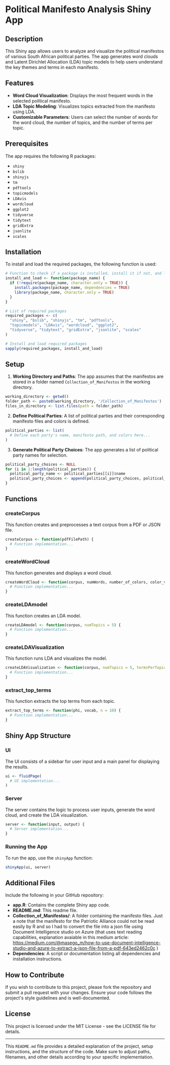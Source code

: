 # Political Manifesto Analysis Shiny App

## Description

This Shiny app allows users to analyze and visualize the political manifestos of various South African political parties. The app generates word clouds and Latent Dirichlet Allocation (LDA) topic models to help users understand the key themes and terms in each manifesto.

## Features

- **Word Cloud Visualization**: Displays the most frequent words in the selected political manifesto.
- **LDA Topic Modeling**: Visualizes topics extracted from the manifesto using LDA.
- **Customizable Parameters**: Users can select the number of words for the word cloud, the number of topics, and the number of terms per topic.

## Prerequisites

The app requires the following R packages:

- `shiny`
- `bslib`
- `shinyjs`
- `tm`
- `pdftools`
- `topicmodels`
- `LDAvis`
- `wordcloud`
- `ggplot2`
- `tidyverse`
- `tidytext`
- `gridExtra`
- `jsonlite`
- `scales`

## Installation

To install and load the required packages, the following function is used:

```r
# Function to check if a package is installed, install it if not, and load it
install_and_load <- function(package_name) {
  if (!require(package_name, character.only = TRUE)) {
    install.packages(package_name, dependencies = TRUE)
    library(package_name, character.only = TRUE)
  }
}

# List of required packages
required_packages <- c(
  "shiny", "bslib", "shinyjs", "tm", "pdftools", 
  "topicmodels", "LDAvis", "wordcloud", "ggplot2", 
  "tidyverse", "tidytext", "gridExtra", "jsonlite", "scales"
)

# Install and load required packages
sapply(required_packages, install_and_load)
```

## Setup

1. **Working Directory and Paths**: The app assumes that the manifestos are stored in a folder named `Collection_of_Manifestos` in the working directory.

```r
working_directory <- getwd()
folder_path <- paste0(working_directory, '/Collection_of_Manifestos')
files_in_directory <- list.files(path = folder_path)
```

2. **Define Political Parties**: A list of political parties and their corresponding manifesto files and colors is defined.

```r
political_parties <- list(
  # Define each party's name, manifesto path, and colors here...
)
```

3. **Generate Political Party Choices**: The app generates a list of political party names for selection.

```r
political_party_choices <- NULL
for (i in 1:length(political_parties)) {
  political_party_name <- political_parties[[i]]$name
  political_party_choices <- append(political_party_choices, political_party_name)
}
```

## Functions

### createCorpus

This function creates and preprocesses a text corpus from a PDF or JSON file.

```r
createCorpus <- function(pdfFilePath) {
  # Function implementation...
}
```

### createWordCloud

This function generates and displays a word cloud.

```r
createWordCloud <- function(corpus, numWords, number_of_colors, color_vector) {
  # Function implementation...
}
```

### createLDAmodel

This function creates an LDA model.

```r
createLDAmodel <- function(corpus, numTopics = 5) {
  # Function implementation...
}
```

### createLDAVisualization

This function runs LDA and visualizes the model.

```r
createLDAVisualization <- function(corpus, numTopics = 5, termsPerTopic = 10) {
  # Function implementation...
}
```

### extract_top_terms

This function extracts the top terms from each topic.

```r
extract_top_terms <- function(phi, vocab, n = 10) {
  # Function implementation...
}
```

## Shiny App Structure

### UI

The UI consists of a sidebar for user input and a main panel for displaying the results.

```r
ui <- fluidPage(
  # UI implementation...
)
```

### Server

The server contains the logic to process user inputs, generate the word cloud, and create the LDA visualization.

```r
server <- function(input, output) {
  # Server implementation...
}
```

### Running the App

To run the app, use the `shinyApp` function:

```r
shinyApp(ui, server)
```

## Additional Files

Include the following in your GitHub repository:

- **app.R**: Contains the complete Shiny app code.
- **README.md**: This readme file.
- **Collection_of_Manifestos/**: A folder containing the manifesto files.
Just a note that the manifesto for the Patriotic Alliance could not be read easily by R and so I had to convert the file into a json file using Document Intelligence studio on Azure (that uses text reading capabilities, explanation avaiable in this medium article: https://medium.com/@masego_m/how-to-use-document-intelligence-studio-and-azure-to-extract-a-json-file-from-a-pdf-643ed2462c0c )
- **Dependencies**: A script or documentation listing all dependencies and installation instructions.

## How to Contribute

If you wish to contribute to this project, please fork the repository and submit a pull request with your changes. Ensure your code follows the project's style guidelines and is well-documented.

## License

This project is licensed under the MIT License - see the LICENSE file for details.

---

This `README.md` file provides a detailed explanation of the project, setup instructions, and the structure of the code. Make sure to adjust paths, filenames, and other details according to your specific implementation.